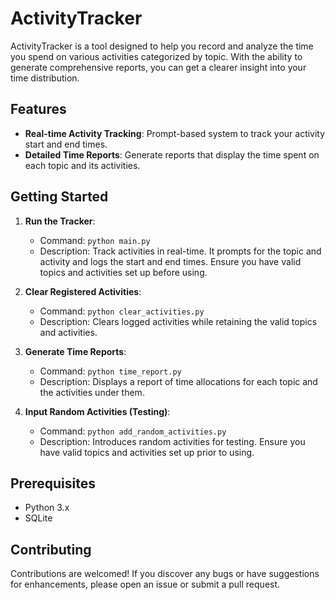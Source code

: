 # ActivityTracker

ActivityTracker is a tool designed to help you record and analyze the time you spend on various activities categorized by topic. With the ability to generate comprehensive reports, you can get a clearer insight into your time distribution.

## Features
- **Real-time Activity Tracking**: Prompt-based system to track your activity start and end times.
- **Detailed Time Reports**: Generate reports that display the time spent on each topic and its activities.

## Getting Started

1. **Run the Tracker**:
    - Command: `python main.py`
    - Description: Track activities in real-time. It prompts for the topic and activity and logs the start and end times. Ensure you have valid topics and activities set up before using.

2. **Clear Registered Activities**:
    - Command: `python clear_activities.py`
    - Description: Clears logged activities while retaining the valid topics and activities.

3. **Generate Time Reports**:
    - Command: `python time_report.py`
    - Description: Displays a report of time allocations for each topic and the activities under them.

4. **Input Random Activities (Testing)**:
    - Command: `python add_random_activities.py`
    - Description: Introduces random activities for testing. Ensure you have valid topics and activities set up prior to using.

## Prerequisites
- Python 3.x
- SQLite

## Contributing

Contributions are welcomed! If you discover any bugs or have suggestions for enhancements, please open an issue or submit a pull request.
